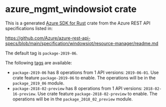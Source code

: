 # azure_mgmt_windowsiot crate

This is a generated [Azure SDK for Rust](https://github.com/Azure/azure-sdk-for-rust) crate from the Azure REST API specifications listed in:

https://github.com/Azure/azure-rest-api-specs/blob/main/specification/windowsiot/resource-manager/readme.md

The default tag is `package-2019-06`.

The following [tags](https://github.com/Azure/azure-sdk-for-rust/blob/main/services/tags.md) are available:

- `package-2019-06` has 8 operations from 1 API versions: `2019-06-01`. Use crate feature `package-2019-06` to enable. The operations will be in the `package_2019_06` module.
- `package-2018-02-preview` has 8 operations from 1 API versions: `2018-02-16-preview`. Use crate feature `package-2018-02-preview` to enable. The operations will be in the `package_2018_02_preview` module.